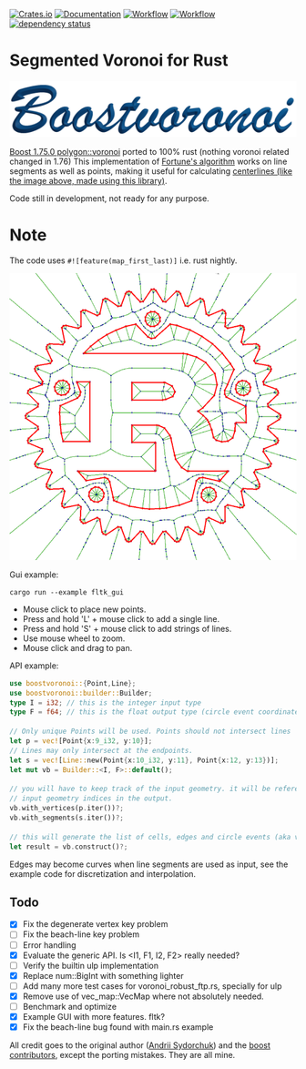[![Crates.io](https://meritbadge.herokuapp.com/boostvoronoi)](https://crates.io/crates/boostvoronoi)
[![Documentation](https://docs.rs/boostvoronoi/badge.svg)](https://docs.rs/boostvoronoi)
[![Workflow](https://github.com/eadf/boostvoronoi.rs/workflows/Rust/badge.svg)](https://github.com/eadf/boostvoronoi.rs/workflows/Rust/badge.svg)
[![Workflow](https://github.com/eadf/boostvoronoi.rs/workflows/Clippy/badge.svg)](https://github.com/eadf/boostvoronoi.rs/workflows/Clippy/badge.svg)
[![dependency status](https://deps.rs/crate/boostvoronoi/0.8.4/status.svg)](https://deps.rs/crate/boostvoronoi/0.8.4)

# Segmented Voronoi for Rust
![Rusty voronoi](img/title.png)


[Boost 1.75.0 polygon::voronoi](https://www.boost.org/doc/libs/1_75_0/libs/polygon/doc/voronoi_main.htm) ported to 100% rust (nothing voronoi related changed in 1.76)
This implementation of [Fortune's algorithm](https://en.wikipedia.org/wiki/Fortune%27s_algorithm) works on line segments as well as points, making it useful for calculating [centerlines (like the image above, made using this library)](https://github.com/eadf/toxicblend.rs).

Code still in development, not ready for any purpose.

# Note
The code uses ```#![feature(map_first_last)]``` i.e. rust nightly.

![Rusty voronoi](img/img.png)

Gui example:
```fish
cargo run --example fltk_gui
```
* Mouse click to place new points. 
* Press and hold 'L' + mouse click to add a single line. 
* Press and hold 'S' + mouse click to add strings of lines.
* Use mouse wheel to zoom.
* Mouse click and drag to pan.

API example:
```rust
use boostvoronoi::{Point,Line};
use boostvoronoi::builder::Builder;
type I = i32; // this is the integer input type
type F = f64; // this is the float output type (circle event coordinates)

// Only unique Points will be used. Points should not intersect lines
let p = vec![Point{x:9_i32, y:10}];
// Lines may only intersect at the endpoints.
let s = vec![Line::new(Point{x:10_i32, y:11}, Point{x:12, y:13})];
let mut vb = Builder::<I, F>::default();

// you will have to keep track of the input geometry. it will be referenced as
// input geometry indices in the output.
vb.with_vertices(p.iter())?;
vb.with_segments(s.iter())?;

// this will generate the list of cells, edges and circle events (aka vertices)
let result = vb.construct()?;
```
Edges may become curves when line segments are used as input, see the example code for discretization and interpolation. 

## Todo
- [x] Fix the degenerate vertex key problem
- [ ] Fix the beach-line key problem
- [ ] Error handling
- [X] Evaluate the generic API. Is <I1, F1, I2, F2> really needed?
- [ ] Verify the builtin ulp implementation
- [x] Replace num::BigInt with something lighter
- [ ] Add many more test cases for voronoi_robust_ftp.rs, specially for ulp
- [x] Remove use of vec_map::VecMap where not absolutely needed.
- [ ] Benchmark and optimize
- [x] Example GUI with more features. fltk?
- [x] Fix the beach-line bug found with main.rs example

All credit goes to the original author ([Andrii Sydorchuk](https://github.com/asydorchuk)) and the [boost contributors](https://github.com/boostorg/polygon), except the porting mistakes. They are all mine.

